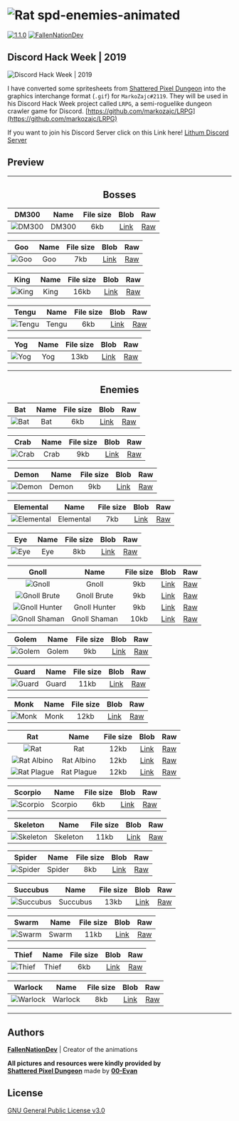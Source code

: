 ![Rat][rat]
**spd-enemies-animated**
======

[![1.1.0](https://img.shields.io/badge/version-1.1.0-green.svg)](#spd-enemies-animated)
[![FallenNationDev](https://img.shields.io/badge/author-FallenNationDev-blue.svg)](https://github.com/FallenNationDev)

**Discord Hack Week | 2019**
------

![Discord Hack Week | 2019][discord_hack_week]

I have converted some spritesheets from [Shattered Pixel Dungeon](https://github.com/00-Evan/shattered-pixel-dungeon/) into the graphics interchange format (`.gif`) for `MarkoZajc#2119`. They will be used in his Discord Hack Week project called `LRPG`, a semi-roguelike dungeon crawler game for Discord. [https://github.com/markozajc/LRPG](https://github.com/markozajc/LRPG)

If you want to join his Discord Server click on this Link here! [Lithum Discord Server][discord_lithium_server]

**Preview**
------

______

<center>

Bosses
------

| DM300           | Name  | File size | Blob               | Raw          |
|:---------------:|:-----:|:---------:|:------------------:|:------------:|
| ![DM300][dm300] | DM300 | 6kb       | [Link][dm300_blob] | [Raw][dm300] |

| Goo         | Name | File size | Blob             | Raw        |
|:-----------:|:----:|:---------:|:----------------:|:----------:|
| ![Goo][goo] | Goo  | 7kb       | [Link][goo_blob] | [Raw][goo] |

| King          | Name | File size | Blob              | Raw         |
|:-------------:|:----:|:---------:|:-----------------:|:-----------:|
| ![King][king] | King | 16kb      | [Link][king_blob] | [Raw][king] |

| Tengu           | Name  | File size | Blob               | Raw          |
|:---------------:|:-----:|:---------:|:------------------:|:------------:|
| ![Tengu][tengu] | Tengu | 6kb       | [Link][tengu_blob] | [Raw][tengu] |

| Yog         | Name | File size | Blob             | Raw        |
|:-----------:|:----:|:---------:|:----------------:|:----------:|
| ![Yog][yog] | Yog  | 13kb      | [Link][yog_blob] | [Raw][yog] |

______

Enemies
------

| Bat         | Name | File size | Blob             | Raw        |
|:-----------:|:----:|:---------:|:----------------:|:----------:|
| ![Bat][bat] | Bat  | 6kb       | [Link][bat_blob] | [Raw][bat] |

| Crab          | Name | File size | Blob              | Raw         |
|:-------------:|:----:|:---------:|:-----------------:|:-----------:|
| ![Crab][crab] | Crab | 9kb       | [Link][crab_blob] | [Raw][crab] |

| Demon           | Name  | File size | Blob               | Raw          |
|:---------------:|:-----:|:---------:|:------------------:|:------------:|
| ![Demon][demon] | Demon | 9kb       | [Link][demon_blob] | [Raw][demon] |

| Elemental               | Name      | File size | Blob                   | Raw              |
|:-----------------------:|:---------:|:---------:|:----------------------:|:----------------:|
| ![Elemental][elemental] | Elemental | 7kb       | [Link][elemental_blob] | [Raw][elemental] |

| Eye         | Name | File size | Blob             | Raw        |
|:-----------:|:----:|:---------:|:----------------:|:----------:|
| ![Eye][eye] | Eye  | 8kb       | [Link][eye_blob] | [Raw][eye] |

| Gnoll                         | Name         | File size | Blob                      | Raw                 |
|:-----------------------------:|:------------:|:---------:|:-------------------------:|:-------------------:|
| ![Gnoll][gnoll]               | Gnoll        | 9kb       | [Link][gnoll_blob]        | [Raw][gnoll]        |
| ![Gnoll Brute][gnoll_brute]   | Gnoll Brute  | 9kb       | [Link][gnoll_brute_blob]  | [Raw][gnoll_brute]  |
| ![Gnoll Hunter][gnoll_hunter] | Gnoll Hunter | 9kb       | [Link][gnoll_hunter_blob] | [Raw][gnoll_hunter] |
| ![Gnoll Shaman][gnoll_shaman] | Gnoll Shaman | 10kb      | [Link][gnoll_shaman_blob] | [Raw][gnoll_shaman] |

| Golem           | Name  | File size | Blob               | Raw          |
|:---------------:|:-----:|:---------:|:------------------:|:------------:|
| ![Golem][golem] | Golem | 9kb       | [Link][golem_blob] | [Raw][golem] |

| Guard           | Name  | File size | Blob               | Raw          |
|:---------------:|:-----:|:---------:|:------------------:|:------------:|
| ![Guard][guard] | Guard | 11kb      | [Link][guard_blob] | [Raw][guard] |

| Monk          | Name | File size | Blob              | Raw         |
|:-------------:|:----:|:---------:|:-----------------:|:-----------:|
| ![Monk][monk] | Monk | 12kb      | [Link][monk_blob] | [Raw][monk] |

| Rat                       | Name       | File size | Blob                    | Raw               |
|:-------------------------:|:----------:|:---------:|:-----------------------:|:-----------------:|
| ![Rat][rat]               | Rat        | 12kb      | [Link][rat_blob]        | [Raw][rat]        |
| ![Rat Albino][rat_albino] | Rat Albino | 12kb      | [Link][rat_albino_blob] | [Raw][rat_albino] |
| ![Rat Plague][rat_plague] | Rat Plague | 12kb      | [Link][rat_plague_blob] | [Raw][rat_plague] |

| Scorpio             | Name    | File size | Blob                 | Raw            |
|:-------------------:|:-------:|:---------:|:--------------------:|:--------------:|
| ![Scorpio][scorpio] | Scorpio | 6kb       | [Link][scorpio_blob] | [Raw][scorpio] |

| Skeleton              | Name     | File size | Blob                  | Raw             |
|:---------------------:|:--------:|:---------:|:---------------------:|:---------------:|
| ![Skeleton][skeleton] | Skeleton | 11kb      | [Link][skeleton_blob] | [Raw][skeleton] |

| Spider            | Name   | File size | Blob                | Raw           |
|:-----------------:|:------:|:---------:|:-------------------:|:-------------:|
| ![Spider][spider] | Spider | 8kb       | [Link][spider_blob] | [Raw][spider] |

| Succubus              | Name     | File size | Blob                  | Raw             |
|:---------------------:|:--------:|:---------:|:---------------------:|:---------------:|
| ![Succubus][succubus] | Succubus | 13kb      | [Link][succubus_blob] | [Raw][succubus] |

| Swarm           | Name  | File size | Blob               | Raw          |
|:---------------:|:-----:|:---------:|:------------------:|:------------:|
| ![Swarm][swarm] | Swarm | 11kb      | [Link][swarm_blob] | [Raw][swarm] |

| Thief           | Name  | File size | Blob               | Raw          |
|:---------------:|:-----:|:---------:|:------------------:|:------------:|
| ![Thief][thief] | Thief | 6kb       | [Link][thief_blob] | [Raw][thief] |

| Warlock             | Name    | File size | Blob                 | Raw            |
|:-------------------:|:-------:|:---------:|:--------------------:|:--------------:|
| ![Warlock][warlock] | Warlock | 8kb       | [Link][warlock_blob] | [Raw][warlock] |

</center>

______

Authors
------

**[FallenNationDev](https://github.com/FallenNationDev)** \| Creator of the animations

**All pictures and resources were kindly provided by** \
**[Shattered Pixel Dungeon](https://github.com/00-Evan/shattered-pixel-dungeon/)** made by **[00-Evan](https://github.com/00-Evan)**

License
------

[GNU General Public License v3.0](https://github.com/FallenNationDev/spd-enemies-animated/blob/master/LICENSE)

[bat]: https://raw.githubusercontent.com/FallenNationDev/spd-enemies-animated/master/bat.gif
[crab]: https://raw.githubusercontent.com/FallenNationDev/spd-enemies-animated/master/crab.gif
[demon]: https://raw.githubusercontent.com/FallenNationDev/spd-enemies-animated/master/demon.gif
[dm300]: https://raw.githubusercontent.com/FallenNationDev/spd-enemies-animated/master/dm300.gif
[elemental]: https://raw.githubusercontent.com/FallenNationDev/spd-enemies-animated/master/elemental.gif
[eye]: https://raw.githubusercontent.com/FallenNationDev/spd-enemies-animated/master/eye.gif
[gnoll]: https://raw.githubusercontent.com/FallenNationDev/spd-enemies-animated/master/gnoll.gif
[gnoll_brute]: https://raw.githubusercontent.com/FallenNationDev/spd-enemies-animated/master/gnoll_brute.gif
[gnoll_hunter]: https://raw.githubusercontent.com/FallenNationDev/spd-enemies-animated/master/gnoll_hunter.gif
[gnoll_shaman]: https://raw.githubusercontent.com/FallenNationDev/spd-enemies-animated/master/gnoll_shaman.gif
[golem]: https://raw.githubusercontent.com/FallenNationDev/spd-enemies-animated/master/golem.gif
[goo]: https://raw.githubusercontent.com/FallenNationDev/spd-enemies-animated/master/goo.gif
[guard]: https://raw.githubusercontent.com/FallenNationDev/spd-enemies-animated/master/guard.gif
[king]: https://raw.githubusercontent.com/FallenNationDev/spd-enemies-animated/master/king.gif
[monk]: https://raw.githubusercontent.com/FallenNationDev/spd-enemies-animated/master/monk.gif
[rat]: https://raw.githubusercontent.com/FallenNationDev/spd-enemies-animated/master/rat.gif
[rat_albino]: https://raw.githubusercontent.com/FallenNationDev/spd-enemies-animated/master/rat_albino.gif
[rat_plague]: https://raw.githubusercontent.com/FallenNationDev/spd-enemies-animated/master/rat_plague.gif
[scorpio]: https://raw.githubusercontent.com/FallenNationDev/spd-enemies-animated/master/scorpio.gif
[skeleton]: https://raw.githubusercontent.com/FallenNationDev/spd-enemies-animated/master/skeleton.gif
[spider]: https://raw.githubusercontent.com/FallenNationDev/spd-enemies-animated/master/spider.gif
[succubus]: https://raw.githubusercontent.com/FallenNationDev/spd-enemies-animated/master/succubus.gif
[swarm]: https://raw.githubusercontent.com/FallenNationDev/spd-enemies-animated/master/swarm.gif
[tengu]: https://raw.githubusercontent.com/FallenNationDev/spd-enemies-animated/master/tengu.gif
[thief]: https://raw.githubusercontent.com/FallenNationDev/spd-enemies-animated/master/thief.gif
[warlock]: https://raw.githubusercontent.com/FallenNationDev/spd-enemies-animated/master/warlock.gif
[yog]: https://raw.githubusercontent.com/FallenNationDev/spd-enemies-animated/master/yog.gif

[bat_blob]: https://github.com/FallenNationDev/spd-enemies-animated/blob/master/bat.gif
[crab_blob]: https://github.com/FallenNationDev/spd-enemies-animated/blob/master/crab.gif
[demon_blob]: https://github.com/FallenNationDev/spd-enemies-animated/blob/master/demon.gif
[dm300_blob]: https://github.com/FallenNationDev/spd-enemies-animated/blob/master/dm300.gif
[elemental_blob]: https://github.com/FallenNationDev/spd-enemies-animated/blob/master/elemental.gif
[eye_blob]: https://github.com/FallenNationDev/spd-enemies-animated/blob/master/eye.gif
[gnoll_blob]: https://github.com/FallenNationDev/spd-enemies-animated/blob/master/gnoll.gif
[gnoll_brute_blob]: https://github.com/FallenNationDev/spd-enemies-animated/blob/master/gnoll_brute.gif
[gnoll_hunter_blob]: https://github.com/FallenNationDev/spd-enemies-animated/blob/master/gnoll_hunter.gih
[gnoll_shaman_blob]: https://github.com/FallenNationDev/spd-enemies-animated/blob/master/gnoll_shaman.gif
[golem_blob]: https://github.com/FallenNationDev/spd-enemies-animated/blob/master/golen.gif
[goo_blob]: https://github.com/FallenNationDev/spd-enemies-animated/blob/master/goo.gif
[guard_blob]: https://github.com/FallenNationDev/spd-enemies-animated/blob/master/guard.gif
[king_blob]: https://github.com/FallenNationDev/spd-enemies-animated/blob/master/king.gif
[monk_blob]: https://github.com/FallenNationDev/spd-enemies-animated/blob/master/monk.gif
[rat_blob]: https://github.com/FallenNationDev/spd-enemies-animated/blob/master/rat.gif
[rat_albino_blob]: https://github.com/FallenNationDev/spd-enemies-animated/blob/master/rat_ablino.gif
[rat_plague_blob]: https://github.com/FallenNationDev/spd-enemies-animated/blob/master/rat_plague.gif
[scorpio_blob]: https://github.com/FallenNationDev/spd-enemies-animated/blob/master/scorpio.gif
[skeleton_blob]: https://github.com/FallenNationDev/spd-enemies-animated/blob/master/skeleton.gif
[spider_blob]: https://github.com/FallenNationDev/spd-enemies-animated/blob/master/spider.gif
[succubus_blob]: https://github.com/FallenNationDev/spd-enemies-animated/blob/master/succubus.gif
[swarm_blob]: https://github.com/FallenNationDev/spd-enemies-animated/blob/master/swarm.gif
[tengu_blob]: https://github.com/FallenNationDev/spd-enemies-animated/blob/master/tengu.gif
[thief_blob]: https://github.com/FallenNationDev/spd-enemies-animated/blob/master/thief.gif
[warlock_blob]: https://github.com/FallenNationDev/spd-enemies-animated/blob/master/warlock.gif
[yog_blob]: https://github.com/FallenNationDev/spd-enemies-animated/blob/master/yog.gif

[discord_hack_week]: https://cdn-images-1.medium.com/max/2600/1*lh6NS8hx0pu5mlZeSqnu5w.jpeg
[discord_lithium_server]: discord.gg/asDUrbR
